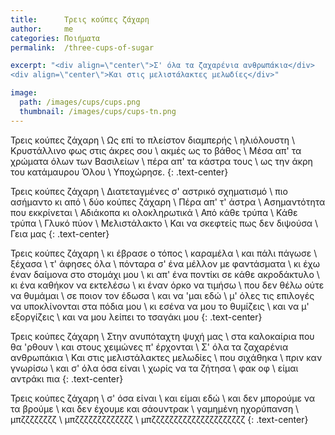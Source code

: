 ```yaml
---
title:      Τρεις κούπες ζάχαρη
author:     me
categories: Ποιήματα
permalink:  /three-cups-of-sugar

excerpt: "<div align=\"center\">Σ' όλα τα ζαχαρένια ανθρωπάκια</div>
<div align=\"center\">Και στις μελιστάλακτες μελωδίες</div>"

image:
  path: /images/cups/cups.png
  thumbnail: /images/cups/cups-tn.png
---
```


Τρεις κούπες ζάχαρη \\
Ως επί το πλείστον διαμπερής \\
ηλιόλουστη \\
Κρυστάλλινο φως στις άκρες σου \\
ακμές ως το βάθος \\
Μέσα απ' τα χρώματα όλων των Βασιλείων \\
πέρα απ' τα κάστρα τους \\
ως την άκρη του κατάμαυρου Όλου \\
Υποχώρησε.
{: .text-center}

Τρεις κούπες ζάχαρη \\
Διατεταγμένες σ' αστρικό σχηματισμό \\
πιο ασήμαντο κι από \\
δύο κούπες ζάχαρη \\
Πέρα απ' τ' άστρα \\
Ασημαντότητα που εκκρίνεται \\
Αδιάκοπα κι ολοκληρωτικά \\
Από κάθε τρύπα \\
Κάθε τρύπα \\
Γλυκό πύον \\
Μελιστάλακτο \\
Και να σκεφτείς πως δεν διψούσα \\
Γεια μας
{: .text-center}

Τρεις κούπες ζάχαρη \\
κι έβρασε ο τόπος \\
καραμέλα \\
και πάλι πάγωσε \\
ξέχασα \\
τ' άφησες όλα \\
πόνταρα σ' ένα μέλλον με φαντάσματα \\
κι έχω έναν δαίμονα στο στομάχι μου \\
κι απ' ένα ποντίκι σε κάθε ακροδάκτυλο \\
κι ένα καθήκον να εκτελέσω \\
κι έναν όρκο να τιμήσω \\
που δεν θέλω ούτε να θυμάμαι \\
σε ποιον τον έδωσα \\
και να 'μαι εδώ \\
μ' όλες τις επιλογές να υποκλίνονται στα πόδια μου \\
κι εσένα να μου το θυμίζεις \\
και να μ' εξοργίζεις \\
και να μου λείπει το τσαγάκι μου
{: .text-center}

Τρεις κούπες ζάχαρη \\
Στην ανυπόταχτη ψυχή μας \\
στα καλοκαίρια που θα 'ρθουν \\
και στους χειμώνες π' έρχονται \\
Σ' όλα τα ζαχαρένια ανθρωπάκια \\
Και στις μελιστάλακτες μελωδίες \\
που σιχάθηκα \\
πριν καν γνωρίσω \\
και σ' όλα όσα είναι \\
χωρίς να τα ζήτησα \\
φακ οφ \\
είμαι αντράκι πια
{: .text-center}

Τρεις κούπες ζάχαρη \\
σ' όσα είναι \\
και είμαι εδώ \\
και δεν μπορούμε να τα βρούμε \\
και δεν έχουμε και σάουντρακ \\
γαμημένη ηχορύπανση \\
μπζζζζζζζζ \\
μπζζζζζζζζζζζζζ \\
μπζζζζζζζζζζζζζζζζζζζζζ
{: .text-center}
